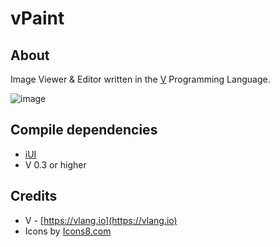 # vPaint

## About
Image Viewer & Editor written in the [V](https://vlang.io) Programming Language.

![image](https://user-images.githubusercontent.com/16439221/196017228-8bcd930e-7f10-4f4c-a33c-7beca2f404c4.png)


## Compile dependencies
- [iUI](https://github.com/isaiahpatton/ui)
- V 0.3 or higher

## Credits
- V - [https://vlang.io](https://vlang.io)
- Icons by [Icons8.com](https://icons8.com/)

